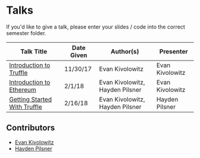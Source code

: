 # Talks
If you'd like to give a talk, please enter your slides / code into the correct semester folder.

|Talk Title|Date Given|Author(s)|Presenter|
|----------|----------|-----------------|---------|
|[Introduction to Truffle](https://github.com/badgerblockchain/Talks/tree/master/Fall17/Truffle)| 11/30/17 | Evan Kivolowitz| Evan Kivolowitz|
|[Introduction to Ethereum](https://github.com/badgerblockchain/Talks/blob/master/Spring18/IntroToEthereum.pptx)|2/1/18 | Evan Kivolowitz, Hayden Pilsner | Evan Kivolowitz|
|[Getting Started With Truffle](https://github.com/badgerblockchain/Talks/blob/master/Spring18/Truffle.pptx)|2/16/18 | Evan Kivolowitz, Hayden Pilsner | Hayden Pilsner|

## Contributors
* [Evan Kivolowitz](https://github.com/ekivolowitz)
* [Hayden Pilsner](https://github.com/HayPils)
